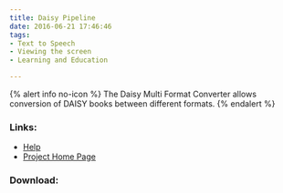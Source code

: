 ```yaml
---
title: Daisy Pipeline
date: 2016-06-21 17:46:46
tags: 
- Text to Speech
- Viewing the screen
- Learning and Education

---
```


{% alert info no-icon %}
The Daisy Multi Format Converter allows conversion of DAISY books between different formats.
{% endalert %}

<!-- more -->



### Links:
- <a href="http://www.oatsoft.org/Software/dmfc-daisy-multi-format-converter/help">Help</a>
- <a href="http://www.daisy.org/projects/pipeline/">Project Home Page</a>

### Download:  